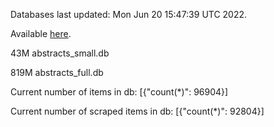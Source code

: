 Databases last updated: Mon Jun 20 15:47:39 UTC 2022. 

Available [here](https://github.com/cbeauhilton/ash-db/releases).


43M	abstracts_small.db

819M	abstracts_full.db

Current number of items in db:
[{"count(*)": 96904}]

Current number of scraped items in db:
[{"count(*)": 92804}]
